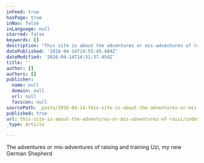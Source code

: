 ```yaml
---
inFeed: true
hasPage: true
inNav: false
inLanguage: null
starred: false
keywords: []
description: "This site is about the adventures or mis-adventures of raising and training Uzi, my new German Shepherd\_"
datePublished: '2016-04-14T14:55:45.484Z'
dateModified: '2016-04-14T14:51:37.454Z'
title: ''
author: []
authors: []
publisher:
  name: null
  domain: null
  url: null
  favicon: null
sourcePath: _posts/2016-04-14-this-site-is-about-the-adventures-or-mis-adventures-of-raisi.md
published: true
url: this-site-is-about-the-adventures-or-mis-adventures-of-raisi/index.html
_type: Article

---
```

The adventures or mis-adventures of raising and training Uzi, my new German Shepherd
